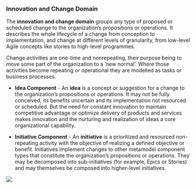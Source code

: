 ### Innovation and Change Domain
The **innovation and change domain** groups any type of proposed or scheduled change to the organization’s propositions or operations. It describes the whole lifecycle of a change from conception to implementation, and change at different levels of granularity, from low-level Agile concepts like stories to high-level programmes.

Change activities are one-time and nonrepeating, their purpose being to move some part of the organization to a ‘new normal’. Where those activities become repeating or operational they are modelled as tasks or business processes.

- **Idea Component** - An **idea** is a concept or suggestion for a change to the organization’s propositions or operations. It may not be fully conceived, its benefits uncertain and its implementation not resourced or scheduled. But the need for constant innovation to maintain competitive advantage or optimize delivery of products and services makes innovation and the nurturing and realization of ideas a core organizational capability.

- **Initiative Component** - An **initiative** is a prioritized and resourced non-repeating activity with the objective of realizing a defined objective or benefit. Initiatives implement changes to other metamodel component types that constitute the organization’s propositions or operations. They may be decomposed into sub-initiatives (for example, Epics or Stories) and may themselves be composed into higher-level initiatives.

![](Business%20stuff/Business%20Strategy%20Stuff/Ardoq/Meta%20Model/1.%20High%20Level%20Metamodel%20Concepts/attachments/Pasted%20image%2020231101132555.png)

